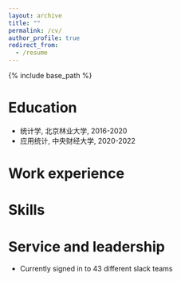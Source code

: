 ```yaml
---
layout: archive
title: ""
permalink: /cv/
author_profile: true
redirect_from:
  - /resume
---
```


{% include base_path %}

Education
======
* 统计学,  北京林业大学, 2016-2020
* 应用统计, 中央财经大学, 2020-2022

Work experience
======


  
Skills
======


Service and leadership
======
* Currently signed in to 43 different slack teams
